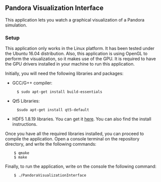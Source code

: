 ## Pandora Visualization Interface

This application lets you watch a graphical visualization of a Pandora simulation.

### Setup

This application only works in the Linux platform. It has been tested under the Ubuntu 16.04 distribution. Also, this application is using OpenGL to perform the visualization, so it makes use of the GPU. It is required to have the GPU drivers installed in your machine to run this application.

Initially, you will need the following libraries and packages:
- GCC/G++ compiler:

		$ sudo apt-get install build-essentials
        
- Qt5 Libraries:

		$sudo apt-get install qt5-default
        
 - HDF5 1.8.19 libraries. You can get it [here](https://portal.hdfgroup.org/display/support/HDF5+1.8.19#files). You can also find the install instructions.

Once you have all the required libraries installed, you can proceed to compile the application. Open a console terminal on the repository directory, and write the following commands:

		$ qmake
        $ make

Finally, to run the application, write on the console the following command:

		$ ./PandoraVisualizationInterface
 	